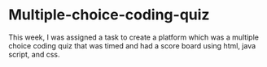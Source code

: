 # Multiple-choice-coding-quiz
This week, I was assigned a task to create a platform which was a multiple choice coding quiz that was timed and had a score board using html, java script, and css. 
